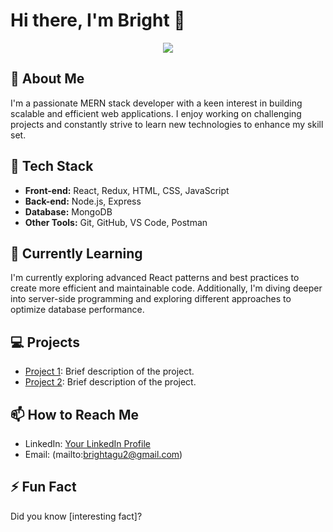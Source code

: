 # Hi there, I'm Bright 👋
<p align="center">
  <img src = "https://cdn.pixabay.com/photo/2015/04/23/17/41/node-js-736399_1280.png"/>
</p>

## 🚀 About Me
I'm a passionate MERN stack developer with a keen interest in building scalable and efficient web applications. I enjoy working on challenging projects and constantly strive to learn new technologies to enhance my skill set.

## 🔧 Tech Stack
- **Front-end:** React, Redux, HTML, CSS, JavaScript
- **Back-end:** Node.js, Express
- **Database:** MongoDB
- **Other Tools:** Git, GitHub, VS Code, Postman

## 🌱 Currently Learning
I'm currently exploring advanced React patterns and best practices to create more efficient and maintainable code. Additionally, I'm diving deeper into server-side programming and exploring different approaches to optimize database performance.

## 💻 Projects
- [Project 1](link): Brief description of the project.
- [Project 2](link): Brief description of the project.

## 📫 How to Reach Me
- LinkedIn: [Your LinkedIn Profile](link)
- Email: (mailto:brightagu2@gmail.com)

## ⚡ Fun Fact
Did you know [interesting fact]?

